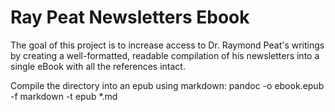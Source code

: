 # Ray Peat Newsletters Ebook
The goal of this project is to increase access to Dr. Raymond Peat's writings by creating a well-formatted, readable compilation of his newsletters into a single eBook with all the references intact.

Compile the directory into an epub using markdown:
    pandoc -o ebook.epub -f markdown -t epub *.md 

